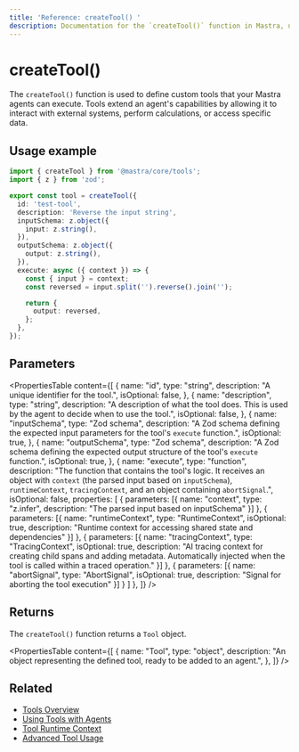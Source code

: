 ```yaml
---
title: 'Reference: createTool() '
description: Documentation for the `createTool()` function in Mastra, used to define custom tools for agents.
---
```


# createTool()

The `createTool()` function is used to define custom tools that your Mastra agents can execute. Tools extend an agent's capabilities by allowing it to interact with external systems, perform calculations, or access specific data.

## Usage example

```typescript filename="src/mastra/tools/reverse-tool.ts" showLineNumbers copy
import { createTool } from '@mastra/core/tools';
import { z } from 'zod';

export const tool = createTool({
  id: 'test-tool',
  description: 'Reverse the input string',
  inputSchema: z.object({
    input: z.string(),
  }),
  outputSchema: z.object({
    output: z.string(),
  }),
  execute: async ({ context }) => {
    const { input } = context;
    const reversed = input.split('').reverse().join('');

    return {
      output: reversed,
    };
  },
});
```

## Parameters

<PropertiesTable
content={[
{
name: "id",
type: "string",
description: "A unique identifier for the tool.",
isOptional: false,
},
{
name: "description",
type: "string",
description:
"A description of what the tool does. This is used by the agent to decide when to use the tool.",
isOptional: false,
},
{
name: "inputSchema",
type: "Zod schema",
description:
"A Zod schema defining the expected input parameters for the tool's `execute` function.",
isOptional: true,
},
{
name: "outputSchema",
type: "Zod schema",
description:
"A Zod schema defining the expected output structure of the tool's `execute` function.",
isOptional: true,
},
{
name: "execute",
type: "function",
description:
"The function that contains the tool's logic. It receives an object with `context` (the parsed input based on `inputSchema`), `runtimeContext`, `tracingContext`, and an object containing `abortSignal`.",
isOptional: false,
properties: [
{
parameters: [{
name: "context",
type: "z.infer<TInput>",
description: "The parsed input based on inputSchema"
}]
},
{
parameters: [{
name: "runtimeContext",
type: "RuntimeContext",
isOptional: true,
description: "Runtime context for accessing shared state and dependencies"
}]
},
{
parameters: [{
name: "tracingContext",
type: "TracingContext",
isOptional: true,
description: "AI tracing context for creating child spans and adding metadata. Automatically injected when the tool is called within a traced operation."
}]
},
{
parameters: [{
name: "abortSignal",
type: "AbortSignal",
isOptional: true,
description: "Signal for aborting the tool execution"
}]
}
]
},
]}
/>

## Returns

The `createTool()` function returns a `Tool` object.

<PropertiesTable
content={[
{
name: "Tool",
type: "object",
description:
"An object representing the defined tool, ready to be added to an agent.",
},
]}
/>

## Related

- [Tools Overview](/docs/tools-mcp/overview)
- [Using Tools with Agents](/docs/agents/using-tools-and-mcp)
- [Tool Runtime Context](/docs/tools-mcp/runtime-context)
- [Advanced Tool Usage](/docs/tools-mcp/advanced-usage)
